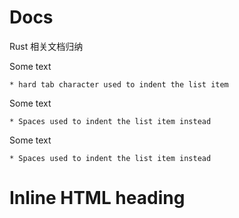 # Docs

Rust 相关文档归纳

Some text

    * hard tab character used to indent the list item

Some text

    * Spaces used to indent the list item instead

Some text

    * Spaces used to indent the list item instead

<h1>Inline HTML heading</h1>
